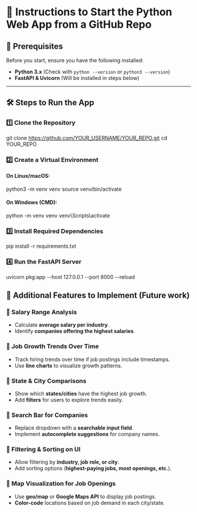 # 🚀 Instructions to Start the Python Web App from a GitHub Repo  

## 📌 Prerequisites  
Before you start, ensure you have the following installed:  

- **Python 3.x** (Check with `python --version` or `python3 --version`)  
- **FastAPI & Uvicorn** (Will be installed in steps below)  

---

## 🛠️ Steps to Run the App  

### 1️⃣ Clone the Repository  

git clone https://github.com/YOUR_USERNAME/YOUR_REPO.git
cd YOUR_REPO

### 2️⃣ Create a Virtual Environment

#### On Linux/macOS:
python3 -m venv venv
source venv/bin/activate

#### On Windows (CMD):
python -m venv venv
venv\Scripts\activate

### 3️⃣ Install Required Dependencies
pip install -r requirements.txt

### 4️⃣ Run the FastAPI Server
uvicorn pkg:app --host 127.0.0.1 --port 8000 --reload










## 🚀 Additional Features to Implement (Future work)

### 📌 Salary Range Analysis

-   Calculate **average salary per industry**.
-   Identify **companies offering the highest salaries**.

### 📌 Job Growth Trends Over Time

-   Track hiring trends over time if job postings include timestamps.
-   Use **line charts** to visualize growth patterns.

### 📌 State & City Comparisons

-   Show which **states/cities** have the highest job growth.
-   Add **filters** for users to explore trends easily.

### 📌 Search Bar for Companies

-   Replace dropdown with a **searchable input field**.
-   Implement **autocomplete suggestions** for company names.

### 📌 Filtering & Sorting on UI

-   Allow filtering by **industry, job role, or city**.
-   Add sorting options (**highest-paying jobs, most openings, etc.**).

### 📌 Map Visualization for Job Openings

-   Use **geo/map** or **Google Maps API** to display job postings.
-   **Color-code** locations based on job demand in each city/state.